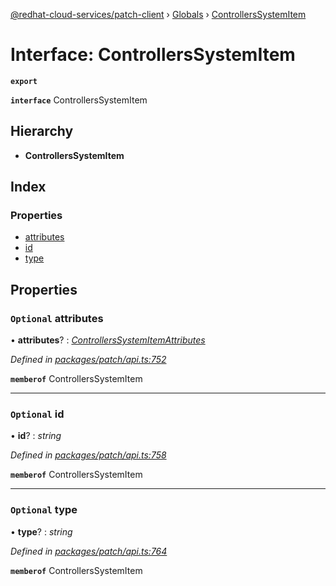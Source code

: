 [@redhat-cloud-services/patch-client](../README.md) › [Globals](../globals.md) › [ControllersSystemItem](controllerssystemitem.md)

# Interface: ControllersSystemItem

**`export`** 

**`interface`** ControllersSystemItem

## Hierarchy

* **ControllersSystemItem**

## Index

### Properties

* [attributes](controllerssystemitem.md#optional-attributes)
* [id](controllerssystemitem.md#optional-id)
* [type](controllerssystemitem.md#optional-type)

## Properties

### `Optional` attributes

• **attributes**? : *[ControllersSystemItemAttributes](controllerssystemitemattributes.md)*

*Defined in [packages/patch/api.ts:752](https://github.com/RedHatInsights/javascript-clients/blob/6e30b20/packages/patch/api.ts#L752)*

**`memberof`** ControllersSystemItem

___

### `Optional` id

• **id**? : *string*

*Defined in [packages/patch/api.ts:758](https://github.com/RedHatInsights/javascript-clients/blob/6e30b20/packages/patch/api.ts#L758)*

**`memberof`** ControllersSystemItem

___

### `Optional` type

• **type**? : *string*

*Defined in [packages/patch/api.ts:764](https://github.com/RedHatInsights/javascript-clients/blob/6e30b20/packages/patch/api.ts#L764)*

**`memberof`** ControllersSystemItem
